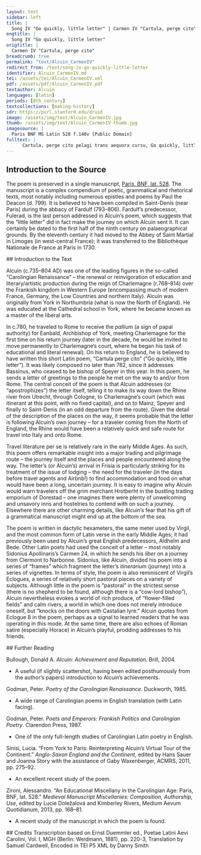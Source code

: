 ```yaml
---
layout: text
sidebar: left
title: |
  Song IV "Go quickly, little letter" | Carmen IV "Cartula, perge cito"
engtitle: |
  Song IV "Go quickly, little letter"
origtitle: |
  Carmen IV "Cartula, perge cito"
breadcrumb: true
permalink: "text/Alcuin_CarmenIV"
redirect_from: /text/song-iv-go-quickly-little-letter
identifier: Alcuin_CarmenIV.md
tei: /assets/tei/Alcuin_CarmenIV.xml
pdf: /assets/pdf/Alcuin_CarmenIV.pdf
textauthor: Alcuin
languages: [latin]
periods: [8th_century]
textcollections: [making-history]
sdr: https://purl.stanford.edu/druid 
image: /assets/img/text/Alcuin_CarmenIV.jpg
thumb: /assets/img/text/Alcuin_CarmenIV-thumb.jpg
imagesource: |
  Paris BNF MS Latin 528 f.140v [Public Domain]
fulltext: |
      Cartula, perge cito pelagi trans aequora cursu, Go quickly, little letter, across the even surface of the sea. Ostia piscosi flabris pete fortia Rheni, Seek out on the breeze the strong harbors of the fish-laden Rhine, Ingrediens rapidis pontum qua volvitur undis. Which enters the sea where it is turned about with rushing waves. Tum tua prelongo ducatur prora remulco, Then your prow may be led by a very long tow-rope, Ne cito retrorsum rapiatur flumine puppis. Lest the vessel be seized back by the river. Si meus Albricus veniens occurrat in amne If my Albricus  'Vaccipotens praesul', properans tu dicito, 'salve', Hastily say, “O Cow-Lord Bishop, greetings,” Nam tibi Hadda prior nocte non amplius una Because Prior Hadda will serve you honey and porridge and butter Alcuin uses a Germanicism butur (as opposed to butyrum). In Traiect mel compultimque buturque ministrat: In Utrecht, no more than a night’s walk from where you landed Utpute non oleum nec vinum Fresia fundit. (Since Frisia pours out neither oil nor wine). Hinc tua vela leva, fugiens Dorstada relinque: Raise your sails here; flee and leave Dorestad  Non tibi forte niger Hrotberct parat hospita tecta, I suspect black Hrotberht will not prepare friendly lodging for you; Non amat ecce tuum carmen mercator avarus. See, the greedy merchant does not love your song. Sed diverte mei vatis tu litora Ione: But pay a visit to the shores of my prophet Jonas.Otherwise unknown, although he must have been a reasonably significant individual, given that he is mentioned again alongside several very notable figures in line 42. Est nam certa quies fessis venientibus illuc, For there is surely rest for weary travellers in that place; Hic holus hospitibus, piscis hic, panis abundat. Here vegetables, here fish and bread abound for guests. Urbis Agripina tibi pandit, scio, tecta benigne: I know the city of Cologne  will kindly spread out lodgings for you: Hic humili patrem Ricvulfum voce saluta; Here greet father Ricwulf Dic: 'Tua laus mecum semper, dilecte, manebit'. Say, “Your praise will remain with me always, beloved.” Hinc castella petes currenti nave per undas, Here you will seek out the fortified towns with a ship running through the waves, Donec ad optatae pertingas flustra Musellae. Until you reach the calm waters of the pleasant Moselle. Remigio postquam spatium sulcaveris amnem, After you have plowed this wide river with your oar, Hic tum siste ratem, puppis potiatur harena, Make your raft to stand here – let your ship occupy the sand – Et pete Wilbrordi patris loca sancta pedester And seek the holy places of father Willibrord  Atque sacerdotis Samuhelis tecta require Find the dwellings of the priest Samuel.  Castalido portas plectro pulsare memento, Remember to knock on the doors with Castalian lyre, Constanter puero Pithea dic voce ministro: Constantly saying with Pythean voice to the servant boy: 'Puplius Albinus me misit ab orbe Brittanno “Puplius Albinus Predulci dulcem patri perferre salutem'. To bring sweet greetings to a most kind father”. Si tibi praesentis fuerit data copia verbi, If an abundance of words is granted to you in person, Fusa solo supplex plantas tu lambe sacratas, Pour it out and go down on your knees to kiss his holy heels, Dicque 'Valeto, pater Samuhel', dic 'Vive sacerdos'. And say, “Farewell, father Samuel”, say, “Live well, priest!” Detege iam gremium, patres et profer honestos Unlock your bounty and bring forth the honorable fathers Priscianum, Focam, tali quia munere gaudet, Priscian and Foca, Si non Neptunus pelago demerserit illos. If Neptune hasn’t plunged them into the sea! Se te forte velit regis deducere ad aulam, If he wants to take you to the king’s court, Hic proceres patres fratres percurre, saluta. Quickly review the nobles, fathers, and brothers there, and greet them. Ante pedes regis totas expande camenas, Spread out all your poetry at the feet of the king Dicito multoties: 'Salve, rex optime, salve. And say again and again, “Greetings, best of kings, greetings! Tu mihi protector, tutor, defensor adesto, Be to me a protector, guardian, and defender, Invida ne valeat me carpere lingua nocendo Lest jealous tongues seize me to do me harm – Paulini, Petri, Albrici, Samuelis, Ione, Those of Paulinus, Peter, Vel quicumque velit mea rodere viscere mursu: Or of anyone who wishes to gnaw my flesh with biting. Te terrente procul fugiat, discedat inanis'. Let him flee away from you in terror; let the fool depart.” Mormure dic tacito: 'Cathegita Petre valeto! Say quietly in a murmur, “Farewell, Peter my maestro!  Herculeo sevus clavo  Beware! That savage strikes with a Herculean club.” Paulini gaudens conplectere colla magistri, Rejoicing, throw your arms around the neck of master Paulinus; Oscula melligeris decies da blanda labellis. Give him ten charming kisses on his honey-bearing lips. Ricvulfum, Raefgot, Radonem rite saluta, Greet Ricwulf, Raefgot and Rado in the right way; Auriculas horum peditemtim tange canendo, Touch their ears little-by-little with your singing. Dic: 'Socii fratres laiti salvete valete'. Say, “My happy companions, brothers, hail and well-met!” Egregiam forsan venies Maggensis ad urbem Perchance you will come to the excellent and unchanging city of Mainz; Perpetuumque vale doctori dicito Lullo, Say hello to the doctor Lull, Ecclesiae specimen, sophiae qui splendor habetur, A model for the church, who is considered the splendour of wisdom, Moribus et vita tanto condignus honore. Worthy of such honour for his customs and life. O Bassine bone, Spirensis gloria plebis, O good Bassinus, Me, rogo, commenda Paulo, pater alme, patrono, I ask you, nourishing father, to commend me to your patron Paul, Cuius et alma domus fratres nos fecerat ambos. Whose nourishing house had made us both brothers. Quis, Fulerade pius, lyrico te tangere plectro Who will dare to touch you, pious Fulerad, Audebit? meritis Musarum carmina vincis. You surpass the songs of the muses with your merits. Nunc tamen hanc ederam circum sine timpora sacra But now let this ivy creep around your holy temples, Serpere, summe pater, tibimet bonitate sueta, High father, through your kind goodness, Vel demitte semel memet tibi dicere salve. Or let me just once say ‘greetings’ to you. Heia age, carta, cito navem conscende paratam; Right then, letter, get on board the ship – it’s ready to go: Oceanum Rhenum sub te natet unca carina. The curved keel will sail the Rhenish seas beneath you. Materies auri non te, rogo, fulva retardet, I pray that no yellow matter of gold may slow you down, Accula quem fessus profert de viscere terrae. Which the weary countryman brings up from the bowels of the earth. Non castella, domus, urbes, nec florida rura Let not strongholds, houses, cities, or flower-filled fields Deteneant stupidam spatio nec unius horae, Hold you back, dumbstruck, for the space of even one hour, Sed fuge, rumpe moras, propera, percurre volando: But fly! Put an end to delay! Make haste and take flight! Incolomes sanos gaudentes atque vigentes I hope you joyfully find our friends Invenies utinam nostros gratanter amicos. Unharmed, in good health, enjoying life and on good form. Det deus omnipotens illis per secla salutem, May almighty God give them health in the present world Postea caelestem laetos deducat in aulam. And afterwards lead them happy into his heavenly court. Omnibus his actis patriam tu certa reverte, After doing all these things, be sure you return to your homeland, Et quod quisque tibi dicat narrare memento, And do remember to tell me anything anyone said to you. Ut cum vere novo rubrae de cortice gemmae So that, when the red fruits are bursting forth from new bark Erumpant, nostris videam te ludere tectis, In the spring, I will see you playing under our roof, Atque novas iterum nobis adferre camenas. And bringing us back new songs. Tum tibi serta novis de floribus aurea fingam  Then will I fashion a golden wreath of new flowers for you, Et sociata mihi pratis pausabis amoenis. And, reunited with me, you will rest in pleasant meadows. 
--- 
```

## Introduction to the Source 
<p>The poem is preserved in a single manuscript, <a href="https://gallica.bnf.fr/ark:/12148/btv1b9078378q/f140.item.zoom">Paris, BNF, lat. 528</a>. The manuscript is a complex compendium of poetic, grammatical and rhetorical texts, most notably including numerous epistles and poems by Paul the Deacon (d. 799). It is believed to have been compiled in Saint-Denis (near Paris) during the abbacy of Fardulf (793–806). Fardulf’s predecessor, Fulerad, is the last person addressed in Alcuin’s poem, which suggests that the “little letter” did in fact make the journey on which Alcuin sent it. It can certainly be dated to the first half of the ninth century on palaeographical grounds. By the eleventh century it had moved to the Abbey of Saint Martial in Limoges (in west-central France); it was transferred to the Bibliothèque Nationale de France at Paris in 1730.</p>
## Introduction to the Text 
<p>Alcuin (c.735–804 AD) was one of the leading figures in the so-called “Carolingian Renaissance” – the renewal or reinvigoration of education and literary/artistic production during the reign of Charlemagne (r.768–814) over the Frankish kingdom in Western Europe (encompassing much of modern France, Germany, the Low Countries and northern Italy). Alcuin was originally from York in Northumbria (what is now the North of England). He was educated at the Cathedral school in York, where he became known as a master of the liberal arts.</p> <p>In c.780, he traveled to Rome to receive the <em>pallium</em> (a sign of papal authority) for Eanbald, Archbishop of York, meeting Charlemagne for the first time on his return journey (later in the decade, he would be invited to move permanently to Charlemagne’s court, where he began his task of educational and literal renewal). On his return to England, he is believed to have written this short Latin poem, “Cartula perge cito” (“Go quickly, little letter”). It was likely composed no later than 782, since it addresses Bassinus, who ceased to be bishop of Speyer in this year. In this poem, he sends a letter of greetings to the people he met on the way to and/or from Rome. The central conceit of the poem is that Alcuin addresses (or “apostrophizes”) the letter itself, telling it to make its way down the Rhine river from Utrecht, through Cologne, to Charlemagne’s court (which was itinerant at this point, with no fixed capital), and on to Mainz, Speyer and finally to Saint-Denis (in an odd departure from the route). Given the detail of the description of the places on the way, it seems probable that the letter is following Alcuin’s own journey – for a traveler coming from the North of England, the Rhine would have been a relatively quick and safe route for travel into Italy and onto Rome.</p> <p>Travel literature per se is relatively rare in the early Middle Ages. As such, this poem offers remarkable insight into a major trading and pilgrimage route – the journey itself and the places and people encountered along the way. The letter’s (or Alcuin’s) arrival in Frisia is particularly striking for its treatment of the issue of lodging – the need for the traveler (in the days before travel agents and Airbnb!) to find accommodation and food on what would have been a long, uncertain journey. It is easy to imagine why Alcuin would warn travelers off the grim merchant Hrotberht in the bustling trading emporium of Dorestad – one imagines there were plenty of unwelcoming and unsavory inns and hostelries to contend with on such a journey. Elsewhere there are other charming details, like Alcuin’s fear that his gift of a grammatical manuscript might end up at the bottom of the sea.</p> <p>The poem is written in dactylic hexameters, the same meter used by Virgil, and the most common form of Latin verse in the early Middle Ages; it had previously been used by Alcuin’s great English predecessors, Aldhelm and Bede. Other Latin poets had used the conceit of a letter – most notably Sidonius Apollinaris’s Carmen 24, in which he sends his <em>liber</em> on a journey from Clermont to Narbonne. Sidonius, like Alcuin, divided his poem into a series of “frames” which fragment the letter’s <em>itinerarium</em> (journey) into a series of vignettes. In terms of style, the poem is also reminiscent of Virgil’s Eclogues, a series of relatively short pastoral pieces on a variety of subjects. Although little in the poem is “pastoral” in the strictest sense (there is no shepherd to be found, although there is a “cow-lord bishop”), Alcuin nevertheless evokes a world of rich produce, of “flower-filled fields” and calm rivers, a world in which one does not merely introduce oneself, but “knocks on the doors with Castalian lyre.” Alcuin quotes from Eclogue 8 in the poem, perhaps as a signal to learned readers that he was operating in this mode. At the same time, there are also echoes of Roman satire (especially Horace) in Alcuin’s playful, prodding addresses to his friends.</p>
## Further Reading 
<p>Bullough, Donald A. <em>Alcuin: Achievement and Reputation.</em> Brill, 2004.</p> <ul> <li>A useful (if slightly scattershot, having been edited posthumously from the author’s papers) introduction to Alcuin’s achievements.</li> </ul> <p>Godman, Peter. <em>Poetry of the Carolingian Renaissance</em>. Duckworth, 1985.</p> <ul> <li>A wide range of Carolingian poems in English translation (with Latin facing).</li> </ul> <p>Godman, Peter. <em>Poets and Emperors: Frankish Politics and Carolingian Poetry</em>. Clarendon Press, 1987.</p> <ul> <li>One of the only full-length studies of Carolingian Latin poetry in English.</li> </ul> <p>Sinisi, Lucia. “From York to Paris: Reinterpreting Alcuin’s Virtual Tour of the Continent.” <em>Anglo-Saxon England and the Continent</em>, edited by Hans Sauer and Joanna Story with the assistance of Gaby Waxenberger, ACMRS, 2011, pp. 275–92.</p> <ul> <li>An excellent recent study of the poem.</li> </ul> <p>Zironi, Alessandro. “An Educational Miscellany in the Carolingian Age: Paris, BNF, lat. 528.” <em>Medieval Manuscript Miscellanies: Composition, Authorship, Use</em>, edited by Lucie Dolez̆alová and Kimberley Rivers, Medium Aevum Quotidianum, 2013, pp. 168–81.</p> <ul> <li>A recent study of the manuscript in which the poem is found.</li> </ul>
## Credits
Transcription based on Ernst Duemmler ed., Poetae Latini Aevi Carolini, Vol. I, MGH (Berlin: Weidmann, 1881), pp. 220-3, Translation by Samuel Cardwell, Encoded in TEI P5 XML by Danny Smith
